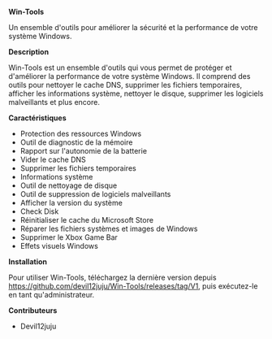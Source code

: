 **Win-Tools**

Un ensemble d'outils pour améliorer la sécurité et la performance de votre système Windows.

**Description**

Win-Tools est un ensemble d'outils qui vous permet de protéger et d'améliorer la performance de votre système Windows. Il comprend des outils pour nettoyer le cache DNS, supprimer les fichiers temporaires, afficher les informations système, nettoyer le disque, supprimer les logiciels malveillants et plus encore.

**Caractéristiques**

* Protection des ressources Windows
* Outil de diagnostic de la mémoire
* Rapport sur l'autonomie de la batterie
* Vider le cache DNS
* Supprimer les fichiers temporaires
* Informations système
* Outil de nettoyage de disque
* Outil de suppression de logiciels malveillants
* Afficher la version du système
* Check Disk
* Réinitialiser le cache du Microsoft Store
* Réparer les fichiers systèmes et images de Windows
* Supprimer le Xbox Game Bar
* Effets visuels Windows

**Installation**

 Pour utiliser Win-Tools, téléchargez la dernière version depuis https://github.com/devil12juju/Win-Tools/releases/tag/V1, puis exécutez-le en tant qu'administrateur.

**Contributeurs**

* Devil12juju
